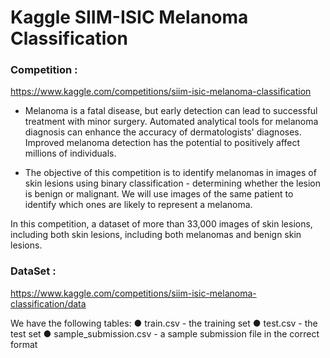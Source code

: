 # Kaggle SIIM-ISIC Melanoma Classification
 
 ### Competition : 
 https://www.kaggle.com/competitions/siim-isic-melanoma-classification
 
* Melanoma is a fatal disease, but early detection can lead to successful treatment with minor surgery. Automated analytical tools for melanoma diagnosis can enhance the accuracy of dermatologists' diagnoses. Improved melanoma detection has the potential to positively affect millions of individuals.

* The objective of this competition is to identify melanomas in images of skin lesions using binary classification - determining whether the lesion is benign or malignant. We will use images of the same patient to identify which ones are likely to represent a melanoma.

In this competition, a dataset of more than 33,000 images of skin lesions, including both 
skin lesions, including both melanomas and benign skin lesions.
### DataSet :  
https://www.kaggle.com/competitions/siim-isic-melanoma-classification/data

We have the following tables:
● train.csv - the training set
● test.csv - the test set
● sample_submission.csv - a sample submission file in the correct format
